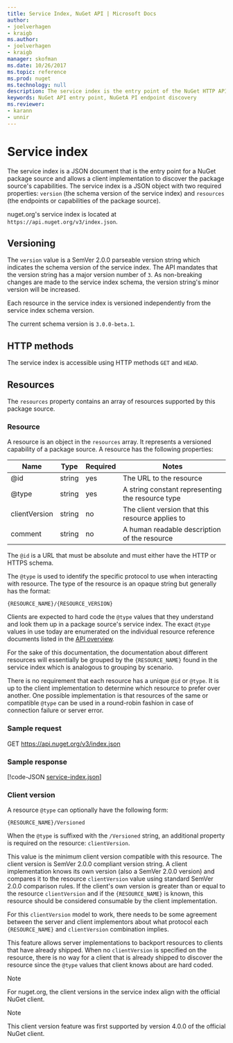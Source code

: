 ```yaml
---
title: Service Index, NuGet API | Microsoft Docs
author:
- joelverhagen
- kraigb
ms.author:
- joelverhagen
- kraigb
manager: skofman
ms.date: 10/26/2017
ms.topic: reference
ms.prod: nuget
ms.technology: null
description: The service index is the entry point of the NuGet HTTP API and enumerates the capabilities of the server.
keywords: NuGet API entry point, NuGetA PI endpoint discovery
ms.reviewer:
- karann
- unnir
---
```


# Service index

The service index is a JSON document that is the entry point for a NuGet package source and allows a client
implementation to discover the package source's capabilities. The service index is a JSON object with two required
properties: `version` (the schema version of the service index) and `resources`  (the endpoints or capabilities of the
package source).

nuget.org's service index is located at `https://api.nuget.org/v3/index.json`.

## Versioning

The `version` value is a SemVer 2.0.0 parseable version string which indicates the schema version of the service index.
The API mandates that the version string has a major version number of `3`. As non-breaking changes are made to the
service index schema, the version string's minor version will be increased.

Each resource in the service index is versioned independently from the service index schema version.

The current schema version is `3.0.0-beta.1`.

## HTTP methods

The service index is accessible using HTTP methods `GET` and `HEAD`.

## Resources

The `resources` property contains an array of resources supported by this package source.

### Resource

A resource is an object in the `resources` array. It represents a versioned capability of a package source. A
resource has the following properties:

Name          | Type   | Required | Notes
------------- | ------ | -------- | -----
@id           | string | yes      | The URL to the resource
@type         | string | yes      | A string constant representing the resource type
clientVersion | string | no       | The client version that this resource applies to
comment       | string | no       | A human readable description of the resource

The `@id` is a URL that must be absolute and must either have the HTTP or HTTPS schema.

The `@type` is used to identify the specific protocol to use when interacting with resource. The type of the resource
is an opaque string but generally has the format:

    {RESOURCE_NAME}/{RESOURCE_VERSION}

Clients are expected to hard code the `@type` values that they understand and look them up in a package source's
service index. The exact `@type` values in use today are enumerated on the individual resource reference documents
listed in the [API overview](overview.md#resources-and-schema).

For the sake of this documentation, the documentation about different resources will essentially be grouped by the
`{RESOURCE_NAME}` found in the service index which is analogous to grouping by scenario. 

There is no requirement that each resource has a unique `@id` or `@type`. It is up to the client implementation to
determine which resource to prefer over another. One possible implementation is that resources of the same or
compatible `@type` can be used in a round-robin fashion in case of connection failure or server error.

### Sample request

GET https://api.nuget.org/v3/index.json

### Sample response

[!code-JSON [service-index.json](./_data/service-index.json)]

### Client version

A resource `@type` can optionally have the following form:

```
{RESOURCE_NAME}/Versioned
```

When the `@type` is suffixed with the `/Versioned` string, an additional property is required on the resource:
`clientVersion`.

This value is the minimum client version compatible with this resource. The client version is SemVer 2.0.0 compliant
version string. A client implementation knows its own version (also a SemVer 2.0.0 version) and compares it to the
resource `clientVersion` value using standard SemVer 2.0.0 comparison rules. If the client's own version is greater
than or equal to the resource `clientVersion` and if the `{RESOURCE_NAME}` is known, this resource should be considered
consumable by the client implementation.

For this `clientVersion` model to work, there needs to be some agreement between the server and client implementors
about what protocol each `{RESOURCE_NAME}` and `clientVersion` combination implies.

This feature allows server implementations to backport resources to clients that have already shipped. When no
`clientVersion` is specified on the resource, there is no way for a client that is already shipped to discover the
resource since the `@type` values that client knows about are hard coded.

> [!Note]
> For nuget.org, the client versions in the service index align with the official NuGet client.

> [!Note]
> This client version feature was first supported by version 4.0.0 of the official NuGet client.
